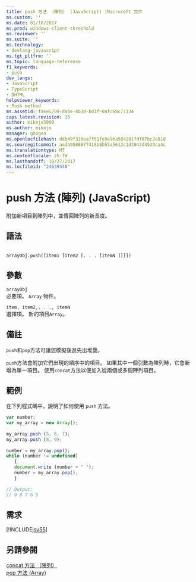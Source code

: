 ```yaml
---
title: push 方法 （陣列） (JavaScript) |Microsoft 文件
ms.custom: ''
ms.date: 01/18/2017
ms.prod: windows-client-threshold
ms.reviewer: ''
ms.suite: ''
ms.technology:
- devlang-javascript
ms.tgt_pltfrm: ''
ms.topic: language-reference
f1_keywords:
- push
dev_langs:
- JavaScript
- TypeScript
- DHTML
helpviewer_keywords:
- Push method
ms.assetid: fa6e5799-dabe-4b3d-bd1f-0afc68c77134
caps.latest.revision: 15
author: mikejo5000
ms.author: mikejo
manager: ghogen
ms.openlocfilehash: ddb49f310eaff51fe9e9ba584281fdf07bc2e818
ms.sourcegitcommit: aadb9588877418b8b55a5612c1d3842d4520ca4c
ms.translationtype: MT
ms.contentlocale: zh-TW
ms.lasthandoff: 10/27/2017
ms.locfileid: "24639448"
---
```

# <a name="push-method-array-javascript"></a>push 方法 (陣列) (JavaScript)
附加新項目到陣列中，並傳回陣列的新長度。  
  
## <a name="syntax"></a>語法  
  
```  
  
arrayObj.push([item1 [item2 [. . . [itemN ]]]])  
```  
  
## <a name="parameters"></a>參數  
 `arrayObj`  
 必要項。 `Array` 物件。  
  
 `item, item2,. . ., itemN`  
 選擇項。 新的項目`Array`。  
  
## <a name="remarks"></a>備註  
 `push`和`pop`方法可讓您模擬後進先出堆疊。  
  
 `push`方法會附加它們出現的順序中的項目。 如果其中一個引數為陣列時，它會新增為單一項目。 使用`concat`方法以便加入從兩個或多個陣列項目。  
  
## <a name="example"></a>範例  
 在下列程式碼中，說明了如何使用 `push` 方法。  
  
```JavaScript  
var number;  
var my_array = new Array();  
  
my_array.push (5, 6, 7);  
my_array.push (8, 9);  
  
number = my_array.pop();  
while (number != undefined)  
   {  
   document.write (number + " ");  
   number = my_array.pop();  
   }  
  
// Output:  
// 9 8 7 6 5  
```  
  
## <a name="requirements"></a>需求  
 [!INCLUDE[jsv55](../../javascript/reference/includes/jsv55-md.md)]  
  
## <a name="see-also"></a>另請參閱  
 [concat 方法 （陣列）](../../javascript/reference/concat-method-array-javascript.md)   
 [pop 方法 (Array)](../../javascript/reference/pop-method-array-javascript.md)